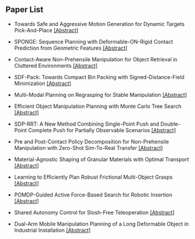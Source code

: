 ## Paper List

- Towards Safe and Aggressive Motion Generation for Dynamic Targets Pick-And-Place
[[Abstract]](https://events.infovaya.com/presentation?id=111485)

- SPONGE: Sequence Planning with Deformable-ON-Rigid Contact Prediction from Geometric Features
[[Abstract]](https://events.infovaya.com/presentation?id=111488)

- Contact-Aware Non-Prehensile Manipulation for Object Retrieval in Cluttered Environments
[[Abstract]](https://events.infovaya.com/presentation?id=111491)

- SDF-Pack: Towards Compact Bin Packing with Signed-Distance-Field Minimization
[[Abstract]](https://events.infovaya.com/presentation?id=111494)

- Multi-Modal Planning on Regrasping for Stable Manipulation
[[Abstract]](https://events.infovaya.com/presentation?id=111497)

- Efficient Object Manipulation Planning with Monte Carlo Tree Search
[[Abstract]](https://events.infovaya.com/presentation?id=111500)

- SDP-RRT: A New Method Combining Single-Point Push and Double-Point Complete Push for Partially Observable Scenarios
[[Abstract]](https://events.infovaya.com/presentation?id=111503)

- Pre and Post-Contact Policy Decomposition for Non-Prehensile Manipulation with Zero-Shot Sim-To-Real Transfer
[[Abstract]](https://events.infovaya.com/presentation?id=111506)

- Material-Agnostic Shaping of Granular Materials with Optimal Transport
[[Abstract]](https://events.infovaya.com/presentation?id=111509)

- Learning to Efficiently Plan Robust Frictional Multi-Object Grasps
[[Abstract]](https://events.infovaya.com/presentation?id=111512)

- POMDP-Guided Active Force-Based Search for Robotic Insertion
[[Abstract]](https://events.infovaya.com/presentation?id=111515)

- Shared Autonomy Control for Slosh-Free Teleoperation
[[Abstract]](https://events.infovaya.com/presentation?id=111518)

- Dual-Arm Mobile Manipulation Planning of a Long Deformable Object in Industrial Installation
[[Abstract]](https://events.infovaya.com/presentation?id=111521)


